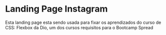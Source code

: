# Landing Page Instagram
Esta landing page esta sendo usada para fixar os aprendizados do curso de CSS: Flexbox da Dio, um dos cursos requisitos para o Bootcamp Spread
